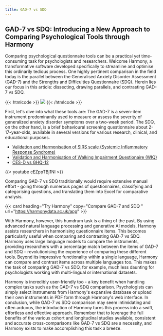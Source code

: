 ```yaml
---
title: GAD-7 vs SDQ
---
```


## GAD-7 vs SDQ: Introducing a New Approach to Comparing Psychological Tools through Harmony

Comparing psychological questionnaire tools can be a practical yet time-consuming task for psychologists and researchers. Welcome Harmony, a transformative software developed specifically to streamline and optimise this ordinarily tedious process. One highly pertinent comparison in the field today is the parallel between the Generalised Anxiety Disorder Assessment (GAD-7) and the Strengths and Difficulties Questionnaire (SDQ). Herein lies our focus in this article: dissecting, drawing parallels, and contrasting GAD-7 vs SDQ.

{{< htmlcode >}}
<img src="/images/gad-7-scanned-min.webp" />
{{< /htmlcode >}}




First, let's dive into what these tools are: The GAD-7 is a seven-item instrument predominantly used to measure or assess the severity of generalized anxiety disorder symptoms over a two-week period. The SDQ, on the other hand, is a brief behavioural screening questionnaire about 2-17-year-olds, available in several versions for various research, clinical, and educational purposes.

* [Validation and Harmonisation of SIRS scale (Systemic Inflammatory Response Syndrome)](/harmonisation-validation/sirs-scale-systemic-inflammatory-response-syndrome)
* [Validation and Harmonisation of Walking Impairment Questionaire (WIQ)](/harmonisation-validation/walking-impairment-questionaire-wiq)
* [CES-D vs GHQ-12](/ces-d-vs-ghq-12)

{{< youtube cEZppTBj1NI >}}

Comparing GAD-7 vs SDQ traditionally would require extensive manual effort - going through numerous pages of questionnaires, classifying and categorising questions, and translating them into Excel for comparative analysis.


{{< card heading="Try Harmony" copy="Compare GAD-7 and SDQ " url="https://harmonydata.ac.uk/app" >}}



With Harmony, however, this humdrum task is a thing of the past. By using advanced natural language processing and generative AI models, Harmony assists researchers in harmonising questionnaire items. This becomes particularly useful when comparing and contrasting GAD-7 vs SDQ. Harmony uses large language models to compare the instruments, providing researchers with a percentage match between the items of GAD-7 and SDQ – revolutionising the experience of comparing these different tools. Beyond its impressive functionality within a single language, Harmony can compare and contrast items across multiple languages too. This makes the task of comparing GAD-7 vs SDQ, for example, much less daunting for psychologists working with multi-lingual or international datasets.

Harmony is incredibly user-friendly too - a key benefit when handling complex tasks such as the GAD-7 vs SDQ comparison. Psychologists can simply select instruments from Harmony's expansive database or upload their own instruments in PDF form through Harmony's web interface. In conclusion, while GAD-7 vs SDQ comparison may seem intimidating and often arduous, the introduction of Harmony turns this process into a swift, effortless and effective approach. Remember that to leverage the full benefits of the various cohort and longitudinal studies available, consistent and accurate cross-comparisons like GAD-7 vs SDQ are a necessity, and Harmony exists to make accomplishing this task a breeze. 
